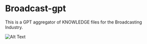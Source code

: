 # Broadcast-gpt
This is a GPT aggregator of KNOWLEDGE files for the Broadcasting Industry.


![Alt Text](https://github.com/videofeedback/broadcast-gpt/blob/main/images/04_systems_cards_aggregator.png)
